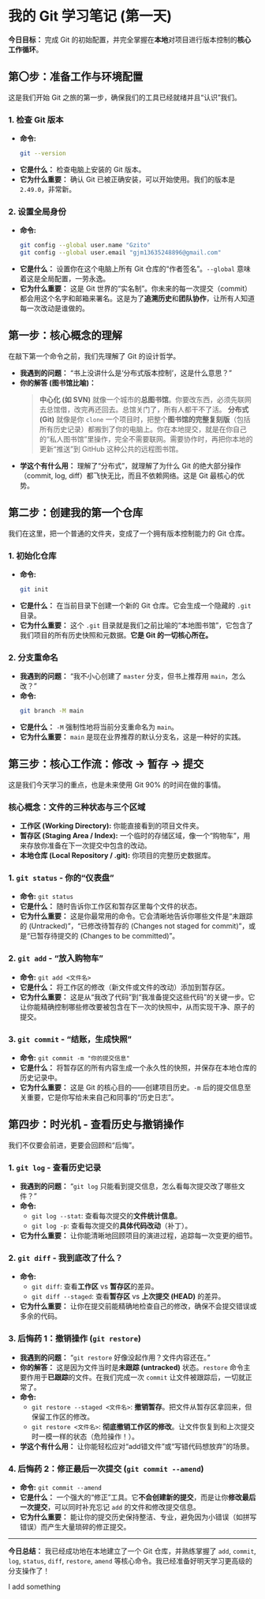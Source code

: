 # 我的 Git 学习笔记 (第一天)

**今日目标：** 完成 Git 的初始配置，并完全掌握在**本地**对项目进行版本控制的**核心工作循环**。

## 第〇步：准备工作与环境配置

这是我们开始 Git 之旅的第一步，确保我们的工具已经就绪并且“认识”我们。

### 1. 检查 Git 版本

- **命令:**
  ```bash
  git --version
  ```
- **它是什么：** 检查电脑上安装的 Git 版本。
- **它为什么重要：** 确认 Git 已被正确安装，可以开始使用。我们的版本是 `2.49.0`，非常新。

### 2. 设置全局身份

- **命令:**
  ```bash
  git config --global user.name "Gzito"
  git config --global user.email "gjm13635248896@gmail.com"
  ```
- **它是什么：** 设置你在这个电脑上所有 Git 仓库的“作者签名”。`--global` 意味着这是全局配置，一劳永逸。
- **它为什么重要：** 这是 Git 世界的“实名制”。你未来的每一次提交（commit）都会用这个名字和邮箱来署名。这是为了**追溯历史**和**团队协作**，让所有人知道每一次改动是谁做的。

## 第一步：核心概念的理解

在敲下第一个命令之前，我们先理解了 Git 的设计哲学。

- **我遇到的问题：** “书上没讲什么是‘分布式版本控制’，这是什么意思？”
- **你的解答 (图书馆比喻)：**
  > **中心化 (如 SVN)** 就像一个城市的**总图书馆**。你要改东西，必须先联网去总馆借，改完再还回去。总馆关门了，所有人都干不了活。
  > **分布式 (Git)** 就像是你 `clone` 一个项目时，把整个**图书馆的完整复刻版**（包括所有历史记录）都搬到了你的电脑上。你在本地提交，就是在你自己的“私人图书馆”里操作，完全不需要联网。需要协作时，再把你本地的更新“推送”到 GitHub 这种公共的远程图书馆。
- **学这个有什么用：** 理解了“分布式”，就理解了为什么 Git 的绝大部分操作（commit, log, diff）都飞快无比，而且不依赖网络。这是 Git 最核心的优势。

## 第二步：创建我的第一个仓库

我们在这里，把一个普通的文件夹，变成了一个拥有版本控制能力的 Git 仓库。

### 1. 初始化仓库

- **命令:**
  ```bash
  git init
  ```
- **它是什么：** 在当前目录下创建一个新的 Git 仓库。它会生成一个隐藏的 `.git` 目录。
- **它为什么重要：** 这个 `.git` 目录就是我们之前比喻的“本地图书馆”，它包含了我们项目的所有历史快照和元数据。**它是 Git 的一切核心所在。**

### 2. 分支重命名

- **我遇到的问题：** “我不小心创建了 `master` 分支，但书上推荐用 `main`，怎么改？”
- **命令:**
  ```bash
  git branch -M main
  ```
- **它是什么：** `-M` 强制性地将当前分支重命名为 `main`。
- **它为什么重要：** `main` 是现在业界推荐的默认分支名，这是一种好的实践。

## 第三步：核心工作流：修改 -> 暂存 -> 提交

这是我们今天学习的重点，也是未来使用 Git 90% 的时间在做的事情。

### 核心概念：文件的三种状态与三个区域

- **工作区 (Working Directory):** 你能直接看到的项目文件夹。
- **暂存区 (Staging Area / Index):** 一个临时的存储区域，像一个“购物车”，用来存放你准备在下一次提交中包含的改动。
- **本地仓库 (Local Repository / .git):** 你项目的完整历史数据库。

### 1. `git status` - 你的“仪表盘”

- **命令:** `git status`
- **它是什么：** 随时告诉你工作区和暂存区里每个文件的状态。
- **它为什么重要：** 这是你最常用的命令。它会清晰地告诉你哪些文件是“未跟踪的 (Untracked)”，“已修改待暂存的 (Changes not staged for commit)”，或是“已暂存待提交的 (Changes to be committed)”。

### 2. `git add` - “放入购物车”

- **命令:** `git add <文件名>`
- **它是什么：** 将工作区的修改（新文件或文件的改动）添加到暂存区。
- **它为什么重要：** 这是从“我改了代码”到“我准备提交这些代码”的关键一步。它让你能精确控制哪些修改要被包含在下一次的快照中，从而实现干净、原子的提交。

### 3. `git commit` - “结账，生成快照”

- **命令:** `git commit -m "你的提交信息"`
- **它是什么：** 将暂存区的所有内容生成一个永久性的快照，并保存在本地仓库的历史记录中。
- **它为什么重要：** 这是 Git 的核心目的——创建项目历史。`-m` 后的提交信息至关重要，它是你写给未来自己和同事的“历史日志”。

## 第四步：时光机 - 查看历史与撤销操作

我们不仅要会前进，更要会回顾和“后悔”。

### 1. `git log` - 查看历史记录

- **我遇到的问题：** “`git log` 只能看到提交信息，怎么看每次提交改了哪些文件？”
- **命令:**
  - `git log --stat`: 查看每次提交的**文件统计信息**。
  - `git log -p`: 查看每次提交的**具体代码改动**（补丁）。
- **它为什么重要：** 让你能清晰地回顾项目的演进过程，追踪每一次变更的细节。

### 2. `git diff` - 我到底改了什么？

- **命令:**
  - `git diff`: 查看**工作区** vs **暂存区**的差异。
  - `git diff --staged`: 查看**暂存区** vs **上次提交 (HEAD)** 的差异。
- **它为什么重要：** 让你在提交前能精确地检查自己的修改，确保不会提交错误或多余的代码。

### 3. 后悔药 1：撤销操作 (`git restore`)

- **我遇到的问题：** “`git restore` 好像没起作用？文件内容还在。”
- **你的解答：** 这是因为文件当时是**未跟踪 (untracked)** 状态。`restore` 命令主要作用于**已跟踪**的文件。在我们完成一次 `commit` 让文件被跟踪后，一切就正常了。
- **命令:**
  - `git restore --staged <文件名>`: **撤销暂存**。把文件从暂存区拿回来，但保留工作区的修改。
  - `git restore <文件名>`: **彻底撤销工作区的修改**。让文件恢复到和上次提交时一模一样的状态（危险操作！）。
- **学这个有什么用：** 让你能轻松应对“add错文件”或“写错代码想放弃”的场景。

### 4. 后悔药 2：修正最后一次提交 (`git commit --amend`)

- **命令:** `git commit --amend`
- **它是什么：** 一个强大的“修正”工具。它**不会创建新的提交**，而是让你**修改最后一次提交**，可以同时补充忘记 `add` 的文件和修改提交信息。
- **它为什么重要：** 能让你的提交历史保持整洁、专业，避免因为小错误（如拼写错误）而产生大量琐碎的修正提交。

---

**今日总结：** 我已经成功地在本地建立了一个 Git 仓库，并熟练掌握了 `add`, `commit`, `log`, `status`, `diff`, `restore`, `amend` 等核心命令。我已经准备好明天学习更高级的分支操作了！

I add something
